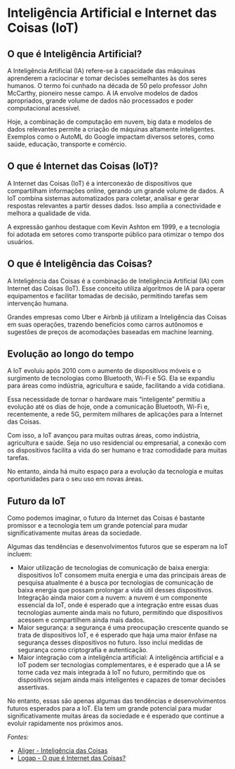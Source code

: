 # Inteligência Artificial e Internet das Coisas (IoT)

## O que é Inteligência Artificial?

A Inteligência Artificial (IA) refere-se à capacidade das máquinas aprenderem a raciocinar e tomar decisões semelhantes às dos seres humanos. O termo foi cunhado na década de 50 pelo professor John McCarthy, pioneiro nesse campo. A IA envolve modelos de dados apropriados, grande volume de dados não processados e poder computacional acessível.

Hoje, a combinação de computação em nuvem, big data e modelos de dados relevantes permite a criação de máquinas altamente inteligentes. Exemplos como o AutoML do Google impactam diversos setores, como saúde, educação, transporte e comércio.

## O que é Internet das Coisas (IoT)?

A Internet das Coisas (IoT) é a interconexão de dispositivos que compartilham informações online, gerando um grande volume de dados. A IoT combina sistemas automatizados para coletar, analisar e gerar respostas relevantes a partir desses dados. Isso amplia a conectividade e melhora a qualidade de vida.

A expressão ganhou destaque com Kevin Ashton em 1999, e a tecnologia foi adotada em setores como transporte público para otimizar o tempo dos usuários.

## O que é Inteligência das Coisas?

A Inteligência das Coisas é a combinação de Inteligência Artificial (IA) com Internet das Coisas (IoT). Esse conceito utiliza algoritmos de IA para operar equipamentos e facilitar tomadas de decisão, permitindo tarefas sem intervenção humana.

Grandes empresas como Uber e Airbnb já utilizam a Inteligência das Coisas em suas operações, trazendo benefícios como carros autônomos e sugestões de preços de acomodações baseadas em machine learning.

## Evolução ao longo do tempo

A IoT evoluiu após 2010 com o aumento de dispositivos móveis e o surgimento de tecnologias como Bluetooth, Wi-Fi e 5G. Ela se expandiu para áreas como indústria, agricultura e saúde, facilitando a vida cotidiana.

Essa necessidade de tornar o hardware mais “inteligente” permitiu a evolução até os dias de hoje, onde a comunicação Bluetooth, Wi-Fi e, recentemente, a rede 5G, permitem milhares de aplicações para a Internet das Coisas.

Com isso, a IoT avançou para muitas outras áreas, como indústria, agricultura e saúde. Seja no uso residencial ou empresarial, a conexão com os dispositivos facilita a vida do ser humano e traz comodidade para muitas tarefas.

No entanto, ainda há muito espaço para a evolução da tecnologia e muitas oportunidades para o seu uso em novas áreas.

## Futuro da IoT

Como podemos imaginar, o futuro da Internet das Coisas é bastante promissor e a tecnologia tem um grande potencial para mudar significativamente muitas áreas da sociedade. 

Algumas das tendências e desenvolvimentos futuros que se esperam na IoT incluem:

- Maior utilização de tecnologias de comunicação de baixa energia: dispositivos IoT consomem muita energia e uma das principais áreas de pesquisa atualmente é a busca por tecnologias de comunicação de baixa energia que possam prolongar a vida útil desses dispositivos.
Integração ainda maior com a nuvem: a nuvem é um componente essencial da IoT, onde é esperado que a integração entre essas duas tecnologias aumente ainda mais no futuro, permitindo que dispositivos acessem e compartilhem ainda mais dados.
- Maior segurança: a segurança é uma preocupação crescente quando se trata de dispositivos IoT, e é esperado que haja uma maior ênfase na segurança desses dispositivos no futuro. Isso inclui medidas de segurança como criptografia e autenticação.
- Maior integração com a inteligência artificial: A inteligência artificial e a IoT podem ser tecnologias complementares, e é esperado que a IA se torne cada vez mais integrada à IoT no futuro, permitindo que os dispositivos sejam ainda mais inteligentes e capazes de tomar decisões assertivas.
  
No entanto, essas são apenas algumas das tendências e desenvolvimentos futuros esperados para a IoT. Ela tem um grande potencial para mudar significativamente muitas áreas da sociedade e é esperado que continue a evoluir rapidamente nos próximos anos.

*Fontes:*
- [Aliger - Inteligência das Coisas](https://aliger.com.br/inteligencia-das-coisas-entenda-por-que-seu-negocio-precisa-disso/#:~:text=De%20uma%20forma%20resumida%2C%20podemos,de%20tarefas%20simples%20ou%20n%C3%A3o.)
- [Logap - O que é Internet das Coisas?](https://logap.com.br/blog/o-que-e-internet-das-coisas/#:~:text=O%20que%20%C3%A9%20Internet%20das%20Coisas%20(IoT)%3F&text=Isso%20permite%20que%20os%20objetos,eficiente%20de%20recursos%20nas%20empresas.)
